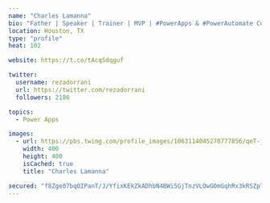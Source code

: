 ```yaml
---
name: "Charles Lamanna"
bio: "Father | Speaker | Trainer | MVP | #PowerApps & #PowerAutomate Community Super User | YouTuber Right-pointing triangle http://youtube.com/c/rezadorrani | Learn - Share - Clockwise rightwards and leftwards open circle arrows"
location: Houston, TX
type: "profile"
heat: 102

website: https://t.co/tAcqSdqguf

twitter:
  username: rezadorrani
  url: https://twitter.com/rezadorrani
  followers: 2186

topics:
  - Power Apps

images:
  - url: https://pbs.twimg.com/profile_images/1063114045270777856/qeT-jpWr_400x400.jpg
    width: 400
    height: 400
    isCached: true
    title: "Charles Lamanna"

secured: "f8Zge07bqOIPanT/J/YfixKEkZkADhbN4BWi5GjTnzVLOwGOmGqhRx3kRSZpTUqCUgvaGrOOq99pOqCWI0DM7PW0kbKf4yYAcV2iUwXMZ+QdDLY6gVG9UiGtINUujw3ZdB7UhnGulWm3WoSQUXhr8KuJy/+gqAh1DHFekgNiEsdiO2H51lSDpj3eX/zHRw++61+0Cz/WdBKjKJ+Bg6v1xJmfcQWtJgNMLsplMydOW9n6a7arIDUcSqL6rQg21RmxSyx502sZy0tIECqRjH9gMdnKxjdUrgBxzB55ilCQ40M0YcjUrT1mIu+oaZJJJgqHDG++/nz39IF3MhyP/hwr527QrY0PeManEMOqXfntIu1/hwztM2Q1LZCB29MazwGAGNzrJzFq3Je7QF8aE56kKkICFnjg9KqIlQqiTHT40HQ=;GGjiUGaypxChQUu7q4XWGg=="
---
```


